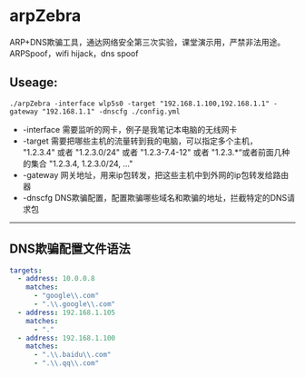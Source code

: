 # arpZebra
ARP+DNS欺骗工具，通达网络安全第三次实验，课堂演示用，严禁非法用途。ARPSpoof，wifi hijack，dns spoof
## Useage:
`./arpZebra -interface wlp5s0 -target "192.168.1.100,192.168.1.1" -gateway "192.168.1.1" -dnscfg ./config.yml`
- -interface 需要监听的网卡，例子是我笔记本电脑的无线网卡  
- -target 需要把哪些主机的流量转到我的电脑，可以指定多个主机，  
"1.2.3.4" 或者 "1.2.3.0/24" 或者 "1.2.3-7.4-12" 或者 "1.2.3.*“或者前面几种的集合 "1.2.3.4, 1.2.3.0/24, ..."  
- -gateway 网关地址，用来ip包转发，把这些主机中到外网的ip包转发给路由器  
- -dnscfg DNS欺骗配置，配置欺骗哪些域名和欺骗的地址，拦截特定的DNS请求包  
-------
## DNS欺骗配置文件语法
```yaml
targets:
  - address: 10.0.0.8
    matches:
      - "google\\.com"
      - ".\\.google\\.com"
  - address: 192.168.1.105
    matches:
      - "."
  - address: 192.168.1.100
    matches:
      - ".\\.baidu\\.com"
      - ".\\.qq\\.com"
```